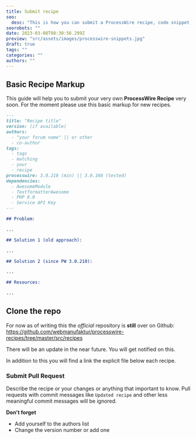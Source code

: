 ```yaml
---
title: Submit recipe
seo:
  desc: "This is how you can submit a ProcessWire recipe, code snippet, guide, and/or howto guide."
seorobots: ""
date: 2023-03-08T08:30:56.299Z
preview: "src/assets/images/processwire-snippets.jpg"
draft: true
tags: ""
categories: ""
authors: ""
---
```


## Basic Recipe Markup

This guide will help you to submit your very own **ProcessWire Recipe** very soon. For the moment please use this basic markup for new recipes.

```md
---
title: "Recipe title"
version: (if available)
authors:
  - "your forum name" || or other
  - co-author
tags:
  - tags
  - matching
  - your
  - recipe
processwire: 3.0.210 (min) || 3.0.168 (tested)
dependencies:
  - AwesomeModule
  - TextformatterAwesome
  - PHP 8.0
  - Service API Key
---

## Problem:

...

## Solution 1 (old approach):

...

## Solution 2 (since PW 3.0.210):

...

## Resources:

...
```

## Clone the repo

For now as of writing this the _official_ repository is **still** over on Github: https://github.com/webmanufaktur/processwire-recipes/tree/master/src/recipes

There will be an update in the near future. You will get notified on this.

In addition to this you will find a link the explicit file below each recipe.

### Submit Pull Request

Describe the recipe or your changes or anything that important to know. Pull requests with commit messages like `Updated recipe` and other less meaningful commit messages will be ignored.

**Don't forget**

- Add yourself to the authors list
- Change the version number or add one
